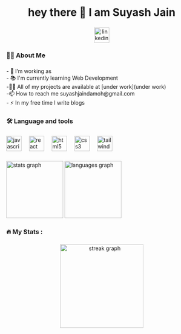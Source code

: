 <h1 align="center">hey there 👋 I am Suyash Jain</h1>

###

<div align="center">
  <a href="https://www.linkedin.com/in/suyash-jain-261435284/" target="_blank">
    <img src="https://raw.githubusercontent.com/maurodesouza/profile-readme-generator/master/src/assets/icons/social/linkedin/default.svg" width="40" height="40" alt="linkedin logo"  />
  </a>
</div>

###

<h3 align="left">👩‍💻  About Me</h3>

###

<div align="center">
</div>

###

<p align="left">- 🔭 I’m working as <br>- 📚 I'm currently learning  Web Development<br>-👨‍💻 All of my projects are available at [under work](under work)<br>-📫 How to reach me suyashjaindamoh@gmail.com<br>- ⚡ In my free time I write blogs</p>

###

<h3 align="left">🛠 Language and tools</h3>

###

<div align="left">
  <img src="https://cdn.jsdelivr.net/gh/devicons/devicon/icons/javascript/javascript-original.svg" height="40" alt="javascript logo"  />
  <img width="12" />
  <img src="https://cdn.jsdelivr.net/gh/devicons/devicon/icons/react/react-original.svg" height="40" alt="react logo"  />
  <img width="12" />
  <img src="https://cdn.jsdelivr.net/gh/devicons/devicon/icons/html5/html5-original.svg" height="40" alt="html5 logo"  />
  <img width="12" />
  <img src="https://cdn.jsdelivr.net/gh/devicons/devicon/icons/css3/css3-original.svg" height="40" alt="css3 logo"  />
  <img width="12" />
  <img src="https://cdn.simpleicons.org/tailwindcss/06B6D4" height="40" alt="tailwindcss logo"  />
</div>

###

<div align="left">
</div>

###

<div align="left">
  <img src="https://github-readme-stats.vercel.app/api?username=Suyashjain099&hide_title=false&hide_rank=false&show_icons=true&include_all_commits=true&count_private=true&disable_animations=false&theme=dracula&locale=en&hide_border=false&order=1" height="150" alt="stats graph"  />
  <img src="https://github-readme-stats.vercel.app/api/top-langs?username=Suyashjain099&locale=en&hide_title=false&layout=compact&card_width=320&langs_count=5&theme=dracula&hide_border=false&order=2" height="150" alt="languages graph"  />
</div>

###

<h3 align="left">🔥   My Stats :</h3>

###

<div align="center">
  <img src="https://streak-stats.demolab.com?user=Suyashjain099&locale=en&mode=daily&theme=dark&hide_border=false&border_radius=5&order=3" height="220" alt="streak graph"  />
</div>

###

<div align="left">
</div>

###
